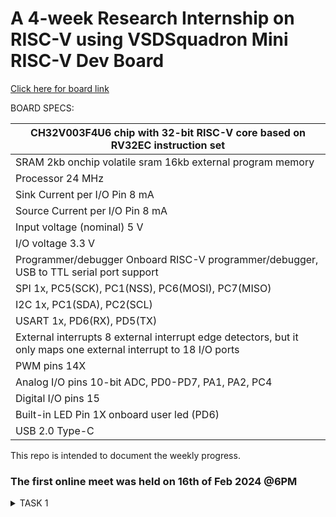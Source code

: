 # A 4-week Research Internship on RISC-V using VSDSquadron Mini RISC-V Dev Board

[Click here for board link](https://www.vlsisystemdesign.com/vsdsquadronmini/)




BOARD SPECS:

| CH32V003F4U6 chip with 32-bit RISC-V core based on RV32EC instruction set |
| ------------------------------------------------------------------------- 
| SRAM                                                                       2kb onchip volatile sram     16kb external program memory                                    |
| Processor                                                                  24 MHz                                                                                       |
| Sink Current per I/O Pin                                                   8 mA                                                                                         |
| Source Current per I/O Pin                                                 8 mA                                                                                         |
| Input voltage (nominal)                                                    5 V                                                                                          |
| I/O voltage                                                                3.3 V                                                                                        |
| Programmer/debugger                                                        Onboard RISC-V programmer/debugger, USB to TTL serial port support                           |
| SPI                                                                        1x, PC5(SCK), PC1(NSS), PC6(MOSI), PC7(MISO)                                                 |
| I2C                                                                        1x, PC1(SDA), PC2(SCL)                                                                       |
| USART                                                                      1x, PD6(RX), PD5(TX)                                                                         |
| External interrupts                                                        8 external interrupt edge detectors, but it only maps one external interrupt to 18 I/O ports |
| PWM pins                                                                   14X                                                                                          |
| Analog I/O pins                                                            10-bit ADC, PD0-PD7, PA1, PA2, PC4                                                           |
| Digital I/O pins                                                           15                                                                                           |
| Built-in LED Pin                                                           1X onboard user led (PD6)                                                                    |
| USB 2.0 Type-C                                                            
   

This repo is intended to document the weekly progress.

### The first online meet was held on 16th of Feb 2024 @6PM

<details>
    <summary> TASK 1 </summary>

1) install RISC-V GNU Toolchain 

2) install Yosys 

3) install iverilog 

4) install gtkwave

### CLONING RISC-V GNU TOOLCHAIN
sudo apt install git-all   # To install git

sudo apt-get install autoconf automake autotools-dev curl python3 libmpc-dev libmpfr-dev libgmp-dev gawk build-essential bison flex texinfo gperf libtool patchutils bc zlib1g-dev libexpat-dev make sure to install the dependencies
![GNU]![1](https://github.com/suvarnak-18/suvarnak-18/assets/160591416/2cf46ca1-9a44-4293-8835-07592b701af7)


git clone https://github.com/riscv/riscv-gnu-toolchain

## Create a opt dir
mkdir /opt/riscv  try sudo incase of permission denial

In my case I created a driectory mkdir riscv and  chmod 777 home/nawras/riscv 

## Config and make inside the risc-v gnu toolchain dir 

./configure --prefix=/opt/riscv  

In my case ./configure --prefix=/home/nawras/riscv  

Then
make *(Have patience)*

### INSTALLING IVERILOG GTKWAVE & YOSYS

### YOSYS

bash
git clone https://github.com/YosysHQ/yosys.git
cd yosys 
sudo apt-get install build-essential clang bison flex \libreadline-dev gawk tcl-dev libffi-dev git \ graphviz xdot pkg-config python3 libboost-system-dev\libboost-python-dev libboost-filesystem-dev zlib1g-dev
make config-gcc
make 
sudo make install


![yosys]![2](https://github.com/suvarnak-18/suvarnak-18/assets/160591416/7b55e881-4b71-45b3-a9c1-eff3ed453990)

### iVerilog


sudo apt-get install iverilog


![iverilog](https://github.com/ajeethdani/ajeetkumarkdani/assets/114277218/574044f3-3db5-44cf-b6ae-b0637f012f14)


### GTkWave
 sudo apt-get install gtkwave 
![gtkwave](https://github.com/ajeethdani/ajeetkumarkdani/assets/114277218/6a6e671f-7f0d-4acb-97a4-49c25a225b2b)
